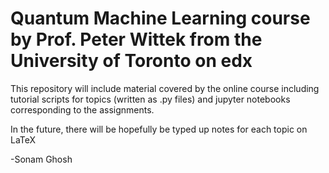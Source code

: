 # Quantum Machine Learning course by Prof. Peter Wittek from the University of Toronto on edx 

This repository will include material covered by the online course including tutorial scripts for topics (written as .py files) and jupyter notebooks corresponding to the assignments. 

In the future, there will be hopefully be typed up notes for each topic on LaTeX

-Sonam Ghosh

